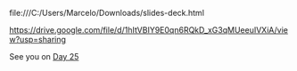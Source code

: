 


file:///C:/Users/Marcelo/Downloads/slides-deck.html


https://drive.google.com/file/d/1hItVBIY9E0qn6RQkD_xG3qMUeeuIVXiA/view?usp=sharing






See you on [Day 25](day25.md)
